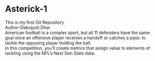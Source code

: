 # Asterick-1
This is my first Git Repository
<br>
Author-Debojyoti Dhar
<br>
American football is a complex sport, but all 11 defenders have the same goal once an offensive player receives a handoff or catches a pass: to tackle the opposing player holding the ball.
<br>
In this competition, you’ll create metrics that assign value to elements of tackling using the NFL’s Next Gen Stats data.
